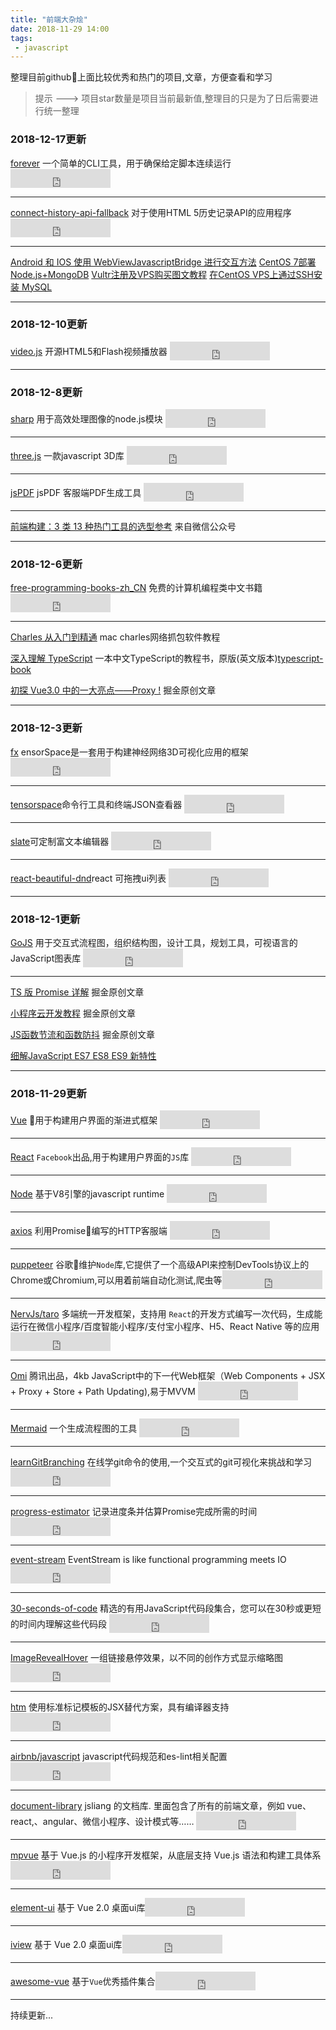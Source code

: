 ```yaml
---
title: "前端大杂烩"
date: 2018-11-29 14:00
tags:
 - javascript
---
```


整理目前github上面比较优秀和热门的项目,文章，方便查看和学习
<!--more-->

> 提示 ---> 项目star数量是项目当前最新值,整理目的只是为了日后需要进行统一整理
### 2018-12-17更新
[forever](https://github.com/foreverjs/forever) 一个简单的CLI工具，用于确保给定脚本连续运行  <iframe src="https://ghbtns.com/github-btn.html?user=foreverjs&repo=forever&type=star&count=true&size=large" style="width:160px;height:30px;border: 0;display: inline-block;vertical-align: -9px;"></iframe>
<hr/>

[connect-history-api-fallback](https://github.com/bripkens/connect-history-api-fallback) 对于使用HTML 5历史记录API的应用程序  <iframe src="https://ghbtns.com/github-btn.html?user=bripkens&repo=connect-history-api-fallback&type=star&count=true&size=large" style="width:160px;height:30px;border: 0;display: inline-block;vertical-align: -9px;"></iframe>
<hr/>

[Android 和 IOS 使用 WebViewJavascriptBridge 进行交互方法](https://www.jianshu.com/p/e37ccf32cb5b)
[CentOS 7部署Node.js+MongoDB](https://blog.csdn.net/azureternite/article/details/52349326)
[Vultr注册及VPS购买图文教程](http://vultr.aicnm.com/%E6%9C%80%E6%96%B0Vultr%E6%B3%A8%E5%86%8C%E5%8F%8AVPS%E8%B4%AD%E4%B9%B0%E5%9B%BE%E6%96%87%E6%95%99%E7%A8%8B/)
[在CentOS VPS上通过SSH安装 MySQL](https://blog.csdn.net/chenbean/article/details/21833149)
<hr/>

### 2018-12-10更新
[video.js](https://github.com/videojs/video.js?utm_source=gold_browser_extension)  开源HTML5和Flash视频播放器 <iframe src="https://ghbtns.com/github-btn.html?user=videojs&repo=video.js&type=star&count=true&size=large" style="width:160px;height:30px;border: 0;display: inline-block;vertical-align: -9px;"></iframe>
<hr/>


### 2018-12-8更新
[sharp](https://github.com/lovell/sharp?utm_source=gold_browser_extension) 用于高效处理图像的node.js模块 <iframe src="https://ghbtns.com/github-btn.html?user=lovell&repo=sharp&type=star&count=true&size=large" style="width:160px;height:30px;border: 0;display: inline-block;vertical-align: -9px;"></iframe>
<hr/>

[three.js](https://github.com/mrdoob/three.js?utm_source=gold_browser_extension) 一款javascript 3D库 <iframe src="https://ghbtns.com/github-btn.html?user=mrdoob&repo=three.js&type=star&count=true&size=large" style="width:160px;height:30px;border: 0;display: inline-block;vertical-align: -9px;"></iframe>
<hr/>

[jsPDF](https://github.com/MrRio/jsPDF?utm_source=gold_browser_extension) jsPDF 客服端PDF生成工具 <iframe src="https://ghbtns.com/github-btn.html?user=MrRio&repo=jsPDF&type=star&count=true&size=large" style="width:160px;height:30px;border: 0;display: inline-block;vertical-align: -9px;"></iframe>
<hr/>

[前端构建：3 类 13 种热门工具的选型参考](https://mp.weixin.qq.com/s/esFqJnhbAYp1HN6-tIJZAw?) 来自微信公众号
<hr/> 

### 2018-12-6更新
[free-programming-books-zh_CN](https://github.com/justjavac/free-programming-books-zh_CN?utm_source=gold_browser_extension) 免费的计算机编程类中文书籍 <iframe src="https://ghbtns.com/github-btn.html?user=justjavac&repo=free-programming-books-zh_CN&type=star&count=true&size=large" style="width:160px;height:30px;border: 0;display: inline-block;vertical-align: -9px;"></iframe>
<hr/>

[Charles 从入门到精通](https://blog.devtang.com/2015/11/14/charles-introduction/) mac charles网络抓包软件教程 

[深入理解 TypeScript](https://jkchao.github.io/typescript-book-chinese/) 一本中文TypeScript的教程书，原版(英文版本)[typescript-book](https://github.com/basarat/typescript-book) 

[初探 Vue3.0 中的一大亮点——Proxy !](https://juejin.im/post/5bfcbab0518825741e7bd67f?utm_source=gold_browser_extension) 掘金原创文章
<hr/>

### 2018-12-3更新
[fx](https://github.com/antonmedv/fx?utm_source=gold_browser_extension) ensorSpace是一套用于构建神经网络3D可视化应用的框架 <iframe src="https://ghbtns.com/github-btn.html?user=antonmedv&repo=fx&type=star&count=true&size=large" style="width:160px;height:30px;border: 0;display: inline-block;vertical-align: -9px;"></iframe>
<hr/>

[tensorspace](https://github.com/tensorspace-team/tensorspace)命令行工具和终端JSON查看器 <iframe src="https://ghbtns.com/github-btn.html?user=tensorspace-team&repo=tensorspace&type=star&count=true&size=large" style="width:160px;height:30px;border: 0;display: inline-block;vertical-align: -9px;"></iframe>
<hr/>

[slate](https://github.com/ianstormtaylor/slate?utm_source=gold_browser_extension)可定制富文本编辑器 <iframe src="https://ghbtns.com/github-btn.html?user=ianstormtaylor&repo=slate&type=star&count=true&size=large" style="width:160px;height:30px;border: 0;display: inline-block;vertical-align: -9px;"></iframe>
<hr/>

[react-beautiful-dnd](https://github.com/atlassian/react-beautiful-dnd?utm_source=gold_browser_extension)react 可拖拽ui列表 <iframe src="https://ghbtns.com/github-btn.html?user=atlassian&repo=react-beautiful-dnd&type=star&count=true&size=large" style="width:160px;height:30px;border: 0;display: inline-block;vertical-align: -9px;"></iframe>
<hr/>

### 2018-12-1更新
[GoJS](https://github.com/NorthwoodsSoftware/GoJS?utm_source=gold_browser_extension) 用于交互式流程图，组织结构图，设计工具，规划工具，可视语言的JavaScript图表库 <iframe src="https://ghbtns.com/github-btn.html?user=NorthwoodsSoftware&repo=GoJS&type=star&count=true&size=large" style="width:160px;height:30px;border: 0;display: inline-block;vertical-align: -9px;"></iframe>
<hr/>

[TS 版 Promise 详解](https://juejin.im/post/5c010de86fb9a049b41c3285) 掘金原创文章

[小程序云开发教程](https://juejin.im/post/5c00e0736fb9a049ca3713d7) 掘金原创文章

[JS函数节流和函数防抖](https://juejin.im/post/5c00f7fe51882516be2ee2fc) 掘金原创文章

[细解JavaScript ES7 ES8 ES9 新特性](https://tuobaye.com/2018/11/27/%E7%BB%86%E8%A7%A3JavaScript-ES7-ES8-ES9-%E6%96%B0%E7%89%B9%E6%80%A7/) 

<hr/>

### 2018-11-29更新
[Vue](https://github.com/vuejs/vue?utm_source=gold_browser_extension)  用于构建用户界面的渐进式框架 <iframe src="https://ghbtns.com/github-btn.html?user=vuejs&repo=vue&type=star&count=true&size=large" style="width:160px;height:30px;border: 0;display: inline-block;vertical-align: -9px;"></iframe>
<hr/>

[React](https://github.com/facebook/react?utm_source=gold_browser_extension)  `Facebook`出品,用于构建用户界面的`JS`库 <iframe src="https://ghbtns.com/github-btn.html?user=facebook&repo=react&type=star&count=true&size=large" style="width:160px;height:30px;border: 0;display: inline-block;vertical-align: -9px;"></iframe>
<hr/>

[Node](https://github.com/nodejs/node?utm_source=gold_browser_extension)  基于V8引擎的javascript runtime  <iframe src="https://ghbtns.com/github-btn.html?user=nodejs&repo=node&type=star&count=true&size=large" style="width:160px;height:30px;border: 0;display: inline-block;vertical-align: -9px;"></iframe>
<hr/>

[axios](https://github.com/axios/axios?utm_source=gold_browser_extension) 利用Promise编写的HTTP客服端  <iframe src="https://ghbtns.com/github-btn.html?user=axios&repo=axios&type=star&count=true&size=large" style="width:160px;height:30px;border: 0;display: inline-block;vertical-align: -9px;"></iframe>
<hr/>

[puppeteer](https://github.com/GoogleChrome/puppeteer?utm_source=gold_browser_extension) 谷歌维护`Node`库,它提供了一个高级API来控制DevTools协议上的Chrome或Chromium,可以用着前端自动化测试,爬虫等<iframe src="https://ghbtns.com/github-btn.html?user=GoogleChrome&repo=puppeteer&type=star&count=true&size=large" style="width:160px;height:30px;border: 0;display: inline-block;vertical-align: -9px;"></iframe>
<hr/>

[NervJs/taro](https://github.com/NervJS/taro?utm_source=gold_browser_extension)  多端统一开发框架，支持用 `React`的开发方式编写一次代码，生成能运行在微信小程序/百度智能小程序/支付宝小程序、H5、React Native 等的应用<iframe src="https://ghbtns.com/github-btn.html?user=NervJS&repo=taro&type=star&count=true&size=large" style="width:160px;height:30px;border: 0;display: inline-block;vertical-align: -9px;"></iframe>
<hr/>

[Omi](https://github.com/Tencent/omi?utm_source=gold_browser_extension) 腾讯出品，4kb JavaScript中的下一代Web框架（Web Components + JSX + Proxy + Store + Path Updating),易于MVVM <iframe src="https://ghbtns.com/github-btn.html?user=Tencent&repo=omi&type=star&count=true&size=large" style="width:160px;height:30px;border: 0;display: inline-block;vertical-align: -9px;"></iframe>
<hr/>

[Mermaid](https://github.com/knsv/mermaid?utm_source=gold_browser_extension) 一个生成流程图的工具   <iframe src="https://ghbtns.com/github-btn.html?user=knsv&repo=mermaid&type=star&count=true&size=large" style="width:160px;height:30px;border: 0;display: inline-block;vertical-align: -9px;"></iframe>
<hr/>

[learnGitBranching](https://github.com/pcottle/learnGitBranching?utm_source=gold_browser_extension) 在线学git命令的使用,一个交互式的git可视化来挑战和学习 <iframe src="https://ghbtns.com/github-btn.html?user=pcottle&repo=learnGitBranching&type=star&count=true&size=large" style="width:160px;height:30px;border: 0;display: inline-block;vertical-align: -9px;"></iframe>
<hr/>

[progress-estimator](https://github.com/bvaughn/progress-estimator?utm_source=gold_browser_extension) 记录进度条并估算Promise完成所需的时间  <iframe src="https://ghbtns.com/github-btn.html?user=bvaughn&repo=progress-estimator&type=star&count=true&size=large" style="width:160px;height:30px;border: 0;display: inline-block;vertical-align: -9px;"></iframe>
<hr/>

[event-stream](https://github.com/dominictarr/event-stream?utm_source=gold_browser_extension)  EventStream is like functional programming meets IO <iframe src="https://ghbtns.com/github-btn.html?user=dominictarr&repo=event-stream&type=star&count=true&size=large" style="width:160px;height:30px;border: 0;display: inline-block;vertical-align: -9px;"></iframe>
<hr/>

[30-seconds-of-code](https://github.com/30-seconds/30-seconds-of-code?utm_source=gold_browser_extension)  精选的有用JavaScript代码段集合，您可以在30秒或更短的时间内理解这些代码段 <iframe src="https://ghbtns.com/github-btn.html?user=30-seconds&repo=30-seconds-of-code&type=star&count=true&size=large" style="width:160px;height:30px;border: 0;display: inline-block;vertical-align: -9px;"></iframe>
<hr/>

[ImageRevealHover](https://github.com/codrops/ImageRevealHover?utm_source=gold_browser_extension)  一组链接悬停效果，以不同的创作方式显示缩略图 <iframe src="https://ghbtns.com/github-btn.html?user=codrops&repo=ImageRevealHover&type=star&count=true&size=large" style="width:160px;height:30px;border: 0;display: inline-block;vertical-align: -9px;"></iframe>
<hr/>

[htm](https://github.com/developit/htm?utm_source=gold_browser_extension)  使用标准标记模板的JSX替代方案，具有编译器支持 <iframe src="https://ghbtns.com/github-btn.html?user=developit&repo=htm&type=star&count=true&size=large" style="width:160px;height:30px;border: 0;display: inline-block;vertical-align: -9px;"></iframe>
<hr/>

[airbnb/javascript](https://github.com/airbnb/javascript?utm_source=gold_browser_extension)  javascript代码规范和es-lint相关配置 <iframe src="https://ghbtns.com/github-btn.html?user=airbnb&repo=javascript&type=star&count=true&size=large" style="width:160px;height:30px;border: 0;display: inline-block;vertical-align: -9px;"></iframe>
<hr/>

[document-library](https://github.com/airbnb/javascript?utm_source=gold_browser_extension)  jsliang 的文档库. 里面包含了所有的前端文章，例如 vue、react,、angular、微信小程序、设计模式等…… <iframe src="https://ghbtns.com/github-btn.html?user=airbnb&repo=javascript&type=star&count=true&size=large" style="width:160px;height:30px;border: 0;display: inline-block;vertical-align: -9px;"></iframe>
<hr/>

[mpvue](https://github.com/Meituan-Dianping/mpvue)  基于 Vue.js 的小程序开发框架，从底层支持 Vue.js 语法和构建工具体系<iframe src="https://ghbtns.com/github-btn.html?user=Meituan-Dianping&repo=mpvue&type=star&count=true&size=large" style="width:160px;height:30px;border: 0;"></iframe>
<hr/>

[element-ui](https://github.com/ElemeFE/element)  基于 Vue 2.0 桌面ui库<iframe src="https://ghbtns.com/github-btn.html?user=ElemeFE&repo=element&type=star&count=true&size=large" style="width:160px;height:30px;border: 0;display: inline-block;vertical-align: -9px;"></iframe>
<hr/>

[iview](https://github.com/iview/iview)  基于 Vue 2.0 桌面ui库<iframe src="https://ghbtns.com/github-btn.html?user=iview&repo=iview&type=star&count=true&size=large" style="width:160px;height:30px;border: 0;display: inline-block;vertical-align: -9px;"></iframe>
<hr/>

[awesome-vue](https://github.com/vuejs/awesome-vue#components--libraries)  基于`Vue`优秀插件集合<iframe src="https://ghbtns.com/github-btn.html?user=vuejs&repo=awesome-vue&type=star&count=true&size=large" style="width:160px;height:30px;border: 0;display: inline-block;vertical-align: -9px;"></iframe>
<hr/>

持续更新...